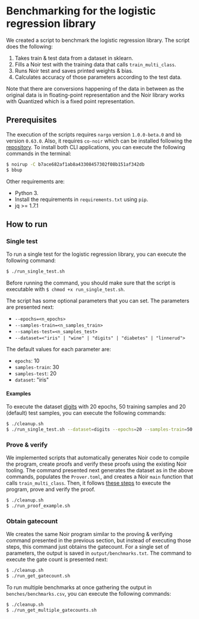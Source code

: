 # Benchmarking for the logistic regression library 

We created a script to benchmark the logistic regression library. The script does the following:
1. Takes train & test data from a dataset in sklearn.
2. Fills a Noir test with the training data that calls `train_multi_class`.
3. Runs Noir test and saves printed weights & bias.
4. Calculates accuracy of those parameters according to the test data.

Note that there are conversions happening of the data in between as the original data is in floating-point representation and the Noir library works with Quantized which is a fixed point representation. 

## Prerequisites

The execution of the scripts requires `nargo` version `1.0.0-beta.0` and `bb` version `0.63.0`. Also, it requires `co-noir` which can be installed following the [repository](https://github.com/TaceoLabs/co-snarks). To install both CLI applications, you can execute the following commands in the terminal:

```bash
$ noirup -C b7ace682af1ab8a43308457302f08b151af342db
$ bbup 
```

Other requirements are:

- Python 3.
- Install the requirements in `requirements.txt` using `pip`.
- jq >= 1.7.1


## How to run

### Single test

To run a single test for the logistic regression library, you can execute the following command:

```bash
$ ./run_single_test.sh
```

Before running the command, you should make sure that the script is executable with `$ chmod +x run_single_test.sh`. 

The script has some optional parameters that you can set. The parameters are presented next:
- `--epochs=<n_epochs>`
- `--samples-train=<n_samples_train>`
- `--samples-test=<n_samples_test>`
- `--dataset=<"iris" | "wine" | "digits" | "diabetes" | "linnerud">` 

The default values for each parameter are:
- `epochs`: 10
- `samples-train`: 30
- `samples-test`: 20
- `dataset`: "iris"

#### Examples

To execute the dataset [digits](https://scikit-learn.org/stable/modules/generated/sklearn.datasets.load_digits.html) with 20 epochs, 50 training samples and 20 (default) test samples, you can execute the following commands:
```bash
$ ./cleanup.sh
$ ./run_single_test.sh --dataset=digits --epochs=20 --samples-train=50
```

### Prove & verify

We implemented scripts that automatically generates Noir code to compile the program, create proofs and verify these proofs using the existing Noir tooling. The command presented next generates the dataset as in the above commands, populates the `Prover.toml`, and creates a Noir `main` function that calls `train_multi_class`. Then, it follows [these steps](https://noir-lang.org/docs/getting_started/quick_start#compiling-and-executing) to execute the program, prove and verify the proof. 

```bash
$ ./cleanup.sh
$ ./run_proof_example.sh
```

### Obtain gatecount

We creates the same Noir program similar to the proving & verifying command presented in the previous section, but instead of executing those steps, this command just obtains the gatecount. For a single set of parameters, the output is saved in `output/benchmarks.txt`. The command to execute the gate count is presented next:

```bash
$ ./cleanup.sh
$ ./run_get_gatecount.sh
```

To run multiple benchmarks at once gathering the output in `benches/benchmarks.csv`, you can execute the following commands:
```bash
$ ./cleanup.sh
$ ./run_get_multiple_gatecounts.sh
```